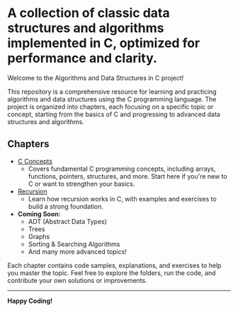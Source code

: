 # A collection of classic data structures and algorithms implemented in C, optimized for performance and clarity.
Welcome to the Algorithms and Data Structures in C project!

This repository is a comprehensive resource for learning and practicing algorithms and data structures using the C programming language. The project is organized into chapters, each focusing on a specific topic or concept, starting from the basics of C and progressing to advanced data structures and algorithms.

## Chapters

- [C Concepts](c_concepts/)
	- Covers fundamental C programming concepts, including arrays, functions, pointers, structures, and more. Start here if you're new to C or want to strengthen your basics.
- [Recursion](recursion/)
	- Learn how recursion works in C, with examples and exercises to build a strong foundation.
- **Coming Soon:**
	- ADT (Abstract Data Types)
	- Trees
	- Graphs
	- Sorting & Searching Algorithms
	- And many more advanced topics!

Each chapter contains code samples, explanations, and exercises to help you master the topic. Feel free to explore the folders, run the code, and contribute your own solutions or improvements.

---
**Happy Coding!**
